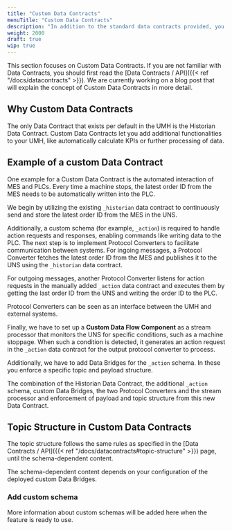 ```yaml
---
title: "Custom Data Contracts"
menuTitle: "Custom Data Contracts"
description: "In addition to the standard data contracts provided, you can add your own."
weight: 2000
draft: true
wip: true
---
```


This section focuses on Custom Data Contracts.
If you are not familiar with Data Contracts, you should first read the
[Data Contracts / API]({{< ref "/docs/datacontracts" >}}).
We are currently working on a blog post that will explain the concept of Custom Data Contracts in more detail.

## Why Custom Data Contracts

The only Data Contract that exists per default in the UMH is the Historian Data Contract.
Custom Data Contracts let you add additional functionalities to your UMH, like automatically calculate KPIs or further processing of data.

## Example of a custom Data Contract

One example for a Custom Data Contract is the automated interaction of MES and PLCs.
Every time a machine stops, the latest order ID from the MES needs to be automatically written into the PLC.

We begin by utilizing the existing `_historian` data contract to continuously send and store the latest order ID from the MES in the UNS.

Additionally, a custom schema (for example, `_action`) is required to handle action requests and responses, enabling commands like writing data to the PLC.
The next step is to implement Protocol Converters to facilitate communication between systems.
For ingoing messages, a Protocol Converter fetches the latest order ID from the MES and publishes it to the UNS using the `_historian` data contract.

For outgoing messages, another Protocol Converter listens for action requests in the manually added `_action` data contract and executes them by getting the last order ID from the UNS and writing the order ID to the PLC.

Protocol Converters can be seen as an interface between the UMH and external systems.

Finally, we have to set up a **Custom Data Flow Component** as a stream processor that monitors the UNS for specific conditions, such as a machine stoppage. When such a condition is detected, it generates an action request in the `_action` data contract for the output protocol converter to process.

Additionally, we have to add Data Bridges for the `_action` schema.
In these you enforce a specific topic and payload structure.

The combination of the Historian Data Contract, the additional `_action` schema, custom Data Bridges, the two Protocol Converters and the stream processor and enforcement of payload and topic structure from this new Data Contract.

## Topic Structure in Custom Data Contracts

The topic structure follows the same rules as specified in the [Data Contracts / API]({{< ref "/docs/datacontracts#topic-structure" >}}) page, until the schema-dependent content.

The schema-dependent content depends on your configuration of the deployed custom Data Bridges.

### Add custom schema

More information about custom schemas will be added here when the feature is ready to use.

<!-- To add a custom schema, you simply have to use it in a topic.
If it is directly send to Kafka, for example with a Protocol Converter, it will appear in the tag browser.
If you want to send it via MQTT, you have to add a Bridge first, as only the `_historian` schema is bridged automatically.
How you can add custom Data Bridges is explained in detail below. -->


<!-- ## Payload Structure

## Data Flow Components

### Data Bridges

#### Add custom Brdiges

### Protocol Converters

#### Custom Protocol Converters

For example the Outgoing PC from the example above

#### Verified Protocols

### Custom Data Flow Components -->
